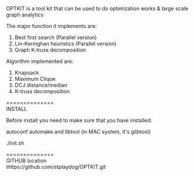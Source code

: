 OPTKIT is a tool kit that can be used to do optimization works & large scale graph analytics  
  
The major function it implements are:  
  
1) Best first search (Parallel version)  
2) Lin-Kernighan heuristics (Parallel version)  
3) Graph K-truss decomposition  
  
Algorithm implemented are:  
1) Knapsack  
2) Maximum Clique  
3) DCJ distance/median  
4) K-truss decomposition  
  
  
==============  
INSTALL  

Before install you need to make sure that you have installed:  

autoconf automake and libtool (in MAC system, it's glibtool)  

./init.sh  
  
==============  
GITHUB location  
ihttps://github.com/stplaydog/OPTKIT.git  

